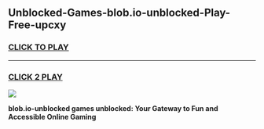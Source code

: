 
## Unblocked-Games-blob.io-unblocked-Play-Free-upcxy
<h3>
<a href="https://premium76.site?title=blob.io-unblocked&ref=10A">CLICK TO PLAY</a></h3>
<hr>

<h3>
<a href="https://premium76.site?title=blob.io-unblocked&ref=10A">CLICK 2 PLAY</a>
  
</h3>

<a href="https://premium76.site?title=blob.io-unblocked&ref=10A"><img src="https://clearcache.store/games.png"></a>


**blob.io-unblocked games unblocked: Your Gateway to Fun and Accessible Online Gaming**
